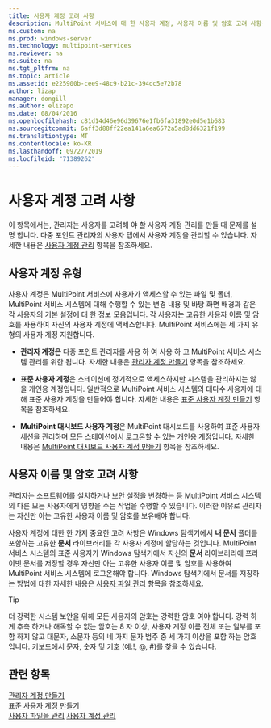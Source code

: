 ```yaml
---
title: 사용자 계정 고려 사항
description: MultiPoint 서비스에 대 한 사용자 계정, 사용자 이름 및 암호 고려 사항을 제공 합니다.
ms.custom: na
ms.prod: windows-server
ms.technology: multipoint-services
ms.reviewer: na
ms.suite: na
ms.tgt_pltfrm: na
ms.topic: article
ms.assetid: e225900b-cee9-48c9-b21c-394dc5e72b78
author: lizap
manager: dongill
ms.author: elizapo
ms.date: 08/04/2016
ms.openlocfilehash: c81d14d46e96d39676e1fb6fa31892e0d5e1b683
ms.sourcegitcommit: 6aff3d88ff22ea141a6ea6572a5ad8dd6321f199
ms.translationtype: MT
ms.contentlocale: ko-KR
ms.lasthandoff: 09/27/2019
ms.locfileid: "71389262"
---
```

# <a name="user-account-considerations"></a>사용자 계정 고려 사항
이 항목에서는, 관리자는 사용자를 고려해 야 할 사용자 계정 관리를 만들 때 문제를 설명 합니다. 다중 포인트 관리자의 사용자 탭에서 사용자 계정을 관리할 수 있습니다. 자세한 내용은 [사용자 계정 관리](Manage-User-Accounts.md) 항목을 참조하세요.  
  
## <a name="user-account-types"></a>사용자 계정 유형  
사용자 계정은 MultiPoint 서비스에 사용자가 액세스할 수 있는 파일 및 폴더, MultiPoint 서비스 시스템에 대해 수행할 수 있는 변경 내용 및 바탕 화면 배경과 같은 각 사용자의 기본 설정에 대 한 정보 모음입니다. 각 사용자는 고유한 사용자 이름 및 암호를 사용하여 자신의 사용자 계정에 액세스합니다. MultiPoint 서비스에는 세 가지 유형의 사용자 계정 지원합니다.  
  
-   **관리자 계정은** 다중 포인트 관리자를 사용 하 여 사용 하 고 MultiPoint 서비스 시스템 관리를 위한 됩니다. 자세한 내용은 [관리자 계정 만들기](Create-an-Administrative-User-Account.md) 항목을 참조하세요.  
  
-   **표준 사용자 계정**은 스테이션에 정기적으로 액세스하지만 시스템을 관리하지는 않을 개인용 계정입니다. 일반적으로 MultiPoint 서비스 시스템의 대다수 사용자에 대해 표준 사용자 계정을 만들어야 합니다. 자세한 내용은 [표준 사용자 계정 만들기](Create-a-Standard-User-Account.md) 항목을 참조하세요.  
  
-   **MultiPoint 대시보드 사용자 계정**은 MultiPoint 대시보드를 사용하여 표준 사용자 세션을 관리하며 모든 스테이션에서 로그온할 수 있는 개인용 계정입니다. 자세한 내용은 [MultiPoint 대시보드 사용자 계정 만들기](Create-a-MultiPoint-Dashboard-User-Account.md) 항목을 참조하세요.  
  
## <a name="user-name-and-password-considerations"></a>사용자 이름 및 암호 고려 사항  
관리자는 소프트웨어를 설치하거나 보안 설정을 변경하는 등 MultiPoint 서비스 시스템의 다른 모든 사용자에게 영향을 주는 작업을 수행할 수 있습니다. 이러한 이유로 관리자는 자신만 아는 고유한 사용자 이름 및 암호를 보유해야 합니다.  
  
사용자 계정에 대한 한 가지 중요한 고려 사항은 Windows 탐색기에서 **내 문서** 폴더를 포함하는 고유한 **문서** 라이브러리를 각 사용자 계정에 할당하는 것입니다. MultiPoint 서비스 시스템의 표준 사용자가 Windows 탐색기에서 자신의 **문서** 라이브러리에 프라이빗 문서를 저장할 경우 자신만 아는 고유한 사용자 이름 및 암호를 사용하여 MultiPoint 서비스 시스템에 로그온해야 합니다. Windows 탐색기에서 문서를 저장하는 방법에 대한 자세한 내용은 [사용자 파일 관리](Manage-User-Files.md) 항목을 참조하세요.  
  
> [!TIP]  
> 더 강력한 시스템 보안을 위해 모든 사용자의 암호는 강력한 암호 여야 합니다. 강력 하 게 추측 하거나 해독할 수 없는 암호는 8 자 이상, 사용자 계정 이름 전체 또는 일부를 포함 하지 않고 대문자, 소문자 등의 네 가지 문자 범주 중 세 가지 이상을 포함 하는 암호입니다. 키보드에서 문자, 숫자 및 기호 (예:!, @, #)를 찾을 수 있습니다.  
  
## <a name="see-also"></a>관련 항목  
[관리자 계정 만들기](Create-an-Administrative-User-Account.md)  
[표준 사용자 계정 만들기](Create-a-Standard-User-Account.md)  
[사용자 파일을 관리](Manage-User-Files.md)
[사용자 계정 관리](Manage-User-Accounts.md)